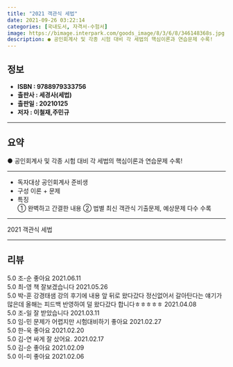 ```yaml
---
title: "2021 객관식 세법"
date: 2021-09-26 03:22:14
categories: [국내도서, 자격서-수험서]
image: https://bimage.interpark.com/goods_image/8/3/6/8/346148368s.jpg
description: ● 공인회계사 및 각종 시험 대비 각 세법의 핵심이론과 연습문제 수록!
---
```


## **정보**

- **ISBN : 9788979333756**
- **출판사 : 세경사(세법)**
- **출판일 : 20210125**
- **저자 : 이철재,주민규**

------



## **요약**

●  공인회계사 및 각종 시험 대비 각 세법의 핵심이론과 연습문제 수록!

------

- 독자대상  공인회계사 준비생
- 구성  이론 + 문제
- 특징  
① 완벽하고 간결한 내용
② 법별 최신 객관식 기출문제, 예상문제 다수 수록

------


2021 객관식 세법 

------


## **리뷰** 

5.0 조-순 좋아요 2021.06.11 <br/>5.0 최-영 책 잘보겠습니다 2021.05.26 <br/>5.0 박-훈 강경태샘 강의 후기에 내용 앞 뒤로 왔다갔다 정신없어서 갈아탄다는 얘기가 많은데 올해는 피드백 반영하여 덜 왔다갔다 합니다ㅎㅎㅎㅎㅎ  2021.04.08 <br/>5.0 조-일 잘 받았습니다 2021.03.11 <br/>5.0 임-민 문제가 어렵지만 시험대비하기 좋아요 2021.02.27 <br/>5.0 한-욱 좋아요 2021.02.20 <br/>5.0 김-연 싸게 잘 샀어요. 2021.02.17 <br/>5.0 김-순 좋아요 2021.02.09 <br/>5.0 이-미 좋아요 2021.02.06 <br/>